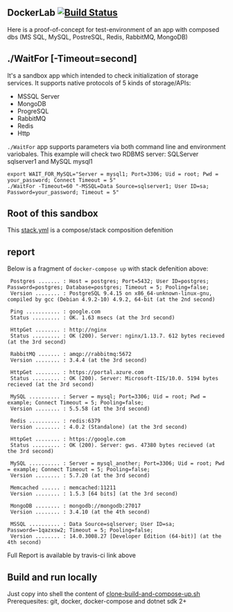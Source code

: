 ## DockerLab [![Build Status](https://travis-ci.org/devizer/DockerLab.svg?branch=master)](https://travis-ci.org/devizer/DockerLab)

Here is a proof-of-concept for test-environment of an app with composed dbs (MS SQL, MySQL, PostreSQL, Redis, RabbitMQ, MongoDB)

## ./WaitFor [-Timeout=second]

It's a sandbox app which intended to check initialization of storage services. It supports native protocols of 5 kinds of storage/APIs:
* MSSQL Server
* MongoDB
* ProgreSQL
* RabbitMQ
* Redis
* Http

`./WaitFor` app supports parameters via both command line and environment variobales. 
This example will check two RDBMS server: SQLServer sqlserver1 and MySQL mysql1
```
export WAIT_FOR_MySQL="Server = mysql1; Port=3306; Uid = root; Pwd = your_password; Connect Timeout = 5"
./WaitFor -Timeout=60 "-MSSQL=Data Source=sqlserver1; User ID=sa; Password=your_password; Timeout = 5"
```

## Root of this sandbox
This [stack.yml](containers/docker-compose.yml) is a compose/stack composition defenition

## report
Below is a fragment of `docker-compose up` with stack defenition above:
```
 Postgres ....... : Host = postgres; Port=5432; User ID=postgres; Password=postgres; Database=postgres; Timeout = 5; Pooling=false;
 Version ........ : PostgreSQL 9.4.15 on x86_64-unknown-linux-gnu, compiled by gcc (Debian 4.9.2-10) 4.9.2, 64-bit (at the 2nd second)
 
 Ping ........... : google.com
 Status ......... : OK. 1.63 msecs (at the 3rd second)

 HttpGet ........ : http://nginx
 Status ......... : OK (200). Server: nginx/1.13.7. 612 bytes recieved (at the 3rd second)

 RabbitMQ ....... : amqp://rabbitmq:5672
 Version ........ : 3.4.4 (at the 3rd second)
 
 HttpGet ........ : https://portal.azure.com
 Status ......... : OK (200). Server: Microsoft-IIS/10.0. 5194 bytes recieved (at the 3rd second)

 MySQL .......... : Server = mysql; Port=3306; Uid = root; Pwd = example; Connect Timeout = 5; Pooling=false;
 Version ........ : 5.5.58 (at the 3rd second)
 
 Redis .......... : redis:6379
 Version ........ : 4.0.2 (Standalone) (at the 3rd second)
 
 HttpGet ........ : https://google.com
 Status ......... : OK (200). Server: gws. 47380 bytes recieved (at the 3rd second)
 
 MySQL .......... : Server = mysql_another; Port=3306; Uid = root; Pwd = example; Connect Timeout = 5; Pooling=false;
 Version ........ : 5.7.20 (at the 3rd second)
 
 Memcached ...... : memcached:11211
 Version ........ : 1.5.3 [64 bits] (at the 3rd second)
 
 MongoDB ........ : mongodb://mongodb:27017
 Version ........ : 3.4.10 (at the 4th second)

 MSSQL .......... : Data Source=sqlserver; User ID=sa; Password=~1qazxsw2; Timeout = 5; Pooling=false;
 Version ........ : 14.0.3008.27 [Developer Edition (64-bit)] (at the 4th second)
```
Full Report is available by travis-ci link above

## Build and run locally
Just copy into shell the content of [clone-build-and-compose-up.sh](clone-build-and-compose-up.sh)
Prerequesites: git, docker, docker-compose and dotnet sdk 2+
